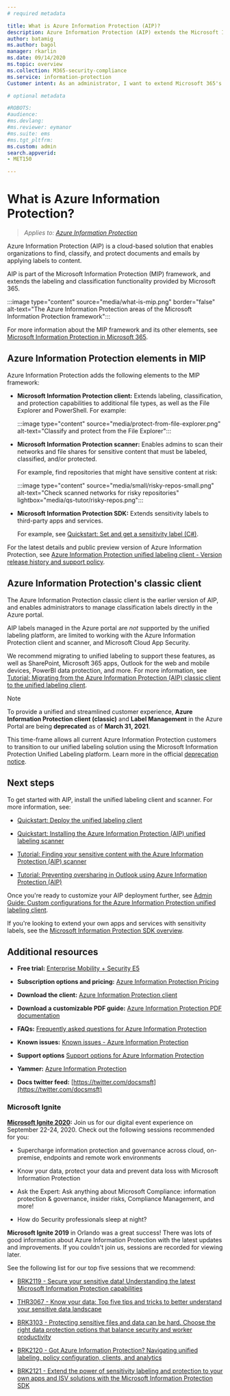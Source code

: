 ```yaml
---
# required metadata

title: What is Azure Information Protection (AIP)?
description: Azure Information Protection (AIP) extends the Microsoft Information Protection (MIP) framework to extend the labeling and classification functionality provided by Microsoft 365.
author: batamig
ms.author: bagol
manager: rkarlin
ms.date: 09/14/2020
ms.topic: overview
ms.collection: M365-security-compliance
ms.service: information-protection
Customer intent: As an administrator, I want to extend Microsoft 365's labeling and classification functionality to the File Explorer, PowerShell, third party apps and services, and more.

# optional metadata

#ROBOTS:
#audience:
#ms.devlang:
#ms.reviewer: eymanor
#ms.suite: ems
#ms.tgt_pltfrm:
ms.custom: admin
search.appverid:
- MET150

---
```


# What is Azure Information Protection?

>*Applies to: [Azure Information Protection](https://azure.microsoft.com/pricing/details/information-protection)*

Azure Information Protection (AIP) is a cloud-based solution that enables organizations to find, classify, and protect documents and emails by applying labels to content.

AIP is part of the Microsoft Information Protection (MIP) framework, and extends the labeling and classification functionality provided by Microsoft 365.

:::image type="content" source="media/what-is-mip.png" border="false" alt-text="The Azure Information Protection areas of the Microsoft Information Protection framework":::

For more information about the MIP framework and its other elements, see [Microsoft Information Protection in Microsoft 365](https://aka.ms/MIPdocs).

## Azure Information Protection elements in MIP

Azure Information Protection adds the following elements to the MIP framework:

- **Microsoft Information Protection client:** Extends labeling, classification, and protection capabilities to additional file types, as well as the File Explorer and PowerShell. For example:

    :::image type="content" source="media/protect-from-file-explorer.png" alt-text="Classify and protect from the File Explorer":::

- **Microsoft Information Protection scanner:** Enables admins to scan their networks and file shares for sensitive content that must be labeled, classified, and/or protected.

    For example, find repositories that might have sensitive content at risk:

    :::image type="content" source="media/small/risky-repos-small.png" alt-text="Check scanned networks for risky repositories" lightbox="media/qs-tutor/risky-repos.png":::

- **Microsoft Information Protection SDK:** Extends sensitivity labels to third-party apps and services. 

    For example, see [Quickstart: Set and get a sensitivity label (C#)](https://docs.microsoft.com/information-protection/develop/quick-file-set-get-label-csharp).

For the latest details and public preview version of Azure Information Protection, see [Azure Information Protection unified labeling client - Version release history and support policy](rms-client/unifiedlabelingclient-version-release-history.md).

## Azure Information Protection's classic client

The Azure Information Protection classic client is the earlier version of AIP, and enables administrators to manage classification labels directly in the Azure portal.

AIP labels managed in the Azure portal are *not* supported by the unified labeling platform, are limited to working with the Azure Information Protection client and scanner, and Microsoft Cloud App Security. 

We recommend migrating to unified labeling to support these features, as well as SharePoint, Microsoft 365 apps, Outlook for the web and mobile devices, PowerBI data protection, and more. For more information, see [Tutorial: Migrating from the Azure Information Protection (AIP) classic client to the unified labeling client](tutorial-migrating-to-ul.md).

>[!NOTE] 
> To provide a unified and streamlined customer experience, **Azure Information Protection client (classic)** and **Label Management** in the Azure Portal are being **deprecated** as of **March 31, 2021**. 
>
> This time-frame allows all current Azure Information Protection customers to transition to our unified labeling solution using the Microsoft Information Protection Unified Labeling platform. Learn more in the official [deprecation notice](https://aka.ms/aipclassicsunset).

## Next steps

To get started with AIP, install the unified labeling client and scanner. For more information, see:

- [Quickstart: Deploy the unified labeling client](quickstart-install-scanner.md)

- [Quickstart: Installing the Azure Information Protection (AIP) unified labeling scanner](quickstart-install-scanner.md)

- [Tutorial: Finding your sensitive content with the Azure Information Protection (AIP) scanner](tutorial-scan-networks-and-content.md)

- [Tutorial: Preventing oversharing in Outlook using Azure Information Protection (AIP)](tutorial-preventing-oversharing.md)

Once you're ready to customize your AIP deployment further, see [Admin Guide: Custom configurations for the Azure Information Protection unified labeling client](rms-client/clientv2-admin-guide-customizations.md).

If you're looking to extend your own apps and services with sensitivity labels, see the [Microsoft Information Protection SDK overview](develop/overview.md).

## Additional resources

- **Free trial:** [Enterprise Mobility + Security E5](https://admin.microsoft.com/Signup/Signup.aspx?OfferId=87dd2714-d452-48a0-a809-d2f58c4f68b7)

- **Subscription options and pricing:** [Azure Information Protection Pricing](https://azure.microsoft.com/pricing/details/information-protection)

- **Download the client:** [Azure Information Protection client](https://www.microsoft.com/download/details.aspx?id=53018)

- **Download a customizable PDF guide:** [Azure Information Protection PDF documentation](https://docs.microsoft.com/azure/information-protection/opbuildpdf/toc.pdf?branch=live)

- **FAQs:** [Frequently asked questions for Azure Information Protection](faqs.md)

- **Known issues:** [Known issues - Azure Information Protection](known-issues.md)

- **Support options** [Support options for Azure Information Protection](information-support.md)

- **Yammer:** [Azure Information Protection](https://www.yammer.com/AskIPTeam)

- **Docs twitter feed:** [https://twitter.com/docsmsft](https://twitter.com/docsmsft)

### Microsoft Ignite

**[Microsoft Ignite 2020](https://myignite.microsoft.com/home):** Join us for our digital event experience on September 22-24, 2020. Check out the following sessions recommended for you:

- Supercharge information protection and governance across cloud, on-premise, endpoints and remote work environments

- Know your data, protect your data and prevent data loss with Microsoft Information Protection

- Ask the Expert: Ask anything about Microsoft Compliance: information protection & governance, insider risks, Compliance Management, and more!
- How do Security professionals sleep at night?

**Microsoft Ignite 2019** in Orlando was a great success! There was lots of good information about Azure Information Protection with the latest updates and improvements. If you couldn't join us, sessions are recorded for viewing later.

See the following list for our top five sessions that we recommend:

- [BRK2119 - Secure your sensitive data! Understanding the latest Microsoft Information Protection capabilities](https://myignite.techcommunity.microsoft.com/sessions/81172?source=sessions)
 
- [THR3067 - Know your data: Top five tips and tricks to better understand your sensitive data landscape](https://myignite.techcommunity.microsoft.com/sessions/81183)

- [BRK3103 - Protecting sensitive files and data can be hard. Choose the right data protection options that balance security and worker productivity](https://myignite.techcommunity.microsoft.com/sessions/81177?source=sessions)

- [BRK2120 - Got Azure Information Protection? Navigating unified labeling, policy configuration, clients, and analytics](https://myignite.techcommunity.microsoft.com/sessions/81178?source=sessions)

- [BRK2121 - Extend the power of sensitivity labeling and protection to your own apps and ISV solutions with the Microsoft Information Protection SDK](https://myignite.techcommunity.microsoft.com/sessions/81179?source=sessions)
